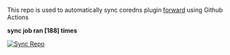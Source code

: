 This repo is used to automatically sync coredns plugin [forward](https://github.com/QZLin/forward) using Github Actions

**sync job ran [188] times**

[![Sync Repo](https://github.com/QZLin/coredns-extract/actions/workflows/sync.yaml/badge.svg)](https://github.com/QZLin/coredns-extract/actions/workflows/sync.yaml)
